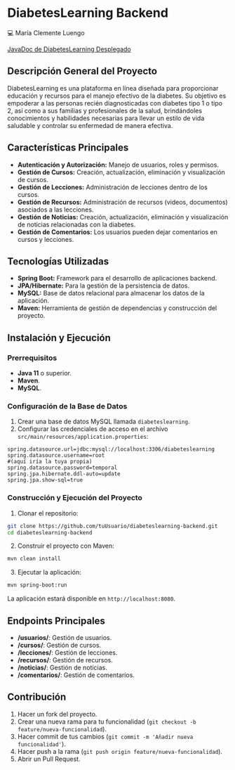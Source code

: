 # DiabetesLearning Backend
<aside>
💻 María Clemente Luengo
</aside>


[JavaDoc de DiabetesLearning Desplegado](https://6662bb9b651d58dbae0e06cc--soft-sunburst-b88d1a.netlify.app/)

## Descripción General del Proyecto

DiabetesLearning es una plataforma en línea diseñada para proporcionar educación y recursos para el manejo efectivo de la diabetes. Su objetivo es empoderar a las personas recién diagnosticadas con diabetes tipo 1 o tipo 2, así como a sus familias y profesionales de la salud, brindándoles conocimientos y habilidades necesarias para llevar un estilo de vida saludable y controlar su enfermedad de manera efectiva.

## Características Principales

- **Autenticación y Autorización:** Manejo de usuarios, roles y permisos.
- **Gestión de Cursos:** Creación, actualización, eliminación y visualización de cursos.
- **Gestión de Lecciones:** Administración de lecciones dentro de los cursos.
- **Gestión de Recursos:** Administración de recursos (videos, documentos) asociados a las lecciones.
- **Gestión de Noticias:** Creación, actualización, eliminación y visualización de noticias relacionadas con la diabetes.
- **Gestión de Comentarios:** Los usuarios pueden dejar comentarios en cursos y lecciones.

## Tecnologías Utilizadas

- **Spring Boot:** Framework para el desarrollo de aplicaciones backend.
- **JPA/Hibernate:** Para la gestión de la persistencia de datos.
- **MySQL:** Base de datos relacional para almacenar los datos de la aplicación.
- **Maven:** Herramienta de gestión de dependencias y construcción del proyecto.

## Instalación y Ejecución

### Prerrequisitos

- **Java 11** o superior.
- **Maven**.
- **MySQL**.

### Configuración de la Base de Datos

1. Crear una base de datos MySQL llamada `diabeteslearning`.
2. Configurar las credenciales de acceso en el archivo `src/main/resources/application.properties`:

```properties
spring.datasource.url=jdbc:mysql://localhost:3306/diabeteslearning
spring.datasource.username=root
#(aquí iría la tuya propia)
spring.datasource.password=temporal
spring.jpa.hibernate.ddl-auto=update
spring.jpa.show-sql=true
```

### Construcción y Ejecución del Proyecto

1. Clonar el repositorio:

```bash
git clone https://github.com/tuUsuario/diabeteslearning-backend.git
cd diabeteslearning-backend
```

2. Construir el proyecto con Maven:

```bash
mvn clean install
```

3. Ejecutar la aplicación:

```bash
mvn spring-boot:run
```

La aplicación estará disponible en `http://localhost:8080`.

## Endpoints Principales

- **/usuarios/**: Gestión de usuarios.
- **/cursos/**: Gestión de cursos.
- **/lecciones/**: Gestión de lecciones.
- **/recursos/**: Gestión de recursos.
- **/noticias/**: Gestión de noticias.
- **/comentarios/**: Gestión de comentarios.

## Contribución

1. Hacer un fork del proyecto.
2. Crear una nueva rama para tu funcionalidad (`git checkout -b feature/nueva-funcionalidad`).
3. Hacer commit de tus cambios (`git commit -m 'Añadir nueva funcionalidad'`).
4. Hacer push a la rama (`git push origin feature/nueva-funcionalidad`).
5. Abrir un Pull Request.


